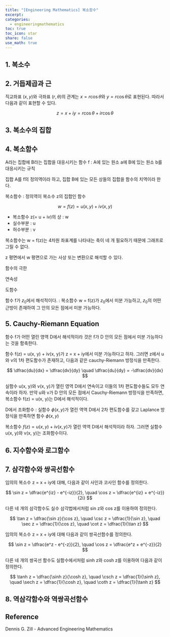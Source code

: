 ```yaml
---
title: "[Engineering Mathematics] 복소함수"
excerpt:
categories:
  - engineeringmathematics
toc: true
toc_icon: star
share: false
use_math: true
---
```

## 1. 복소수

## 2. 거듭제곱과 근

직교좌표 $(x, y)$와 극좌표 $(r, \theta)$의 관계는 $x = r\cos \theta$와 $y = r\cos\theta$로 표현된다. 따라서 다음과 같이 표현할 수 있다.

$$z = x + iy = r\cos\theta + i r\cos\theta$$

## 3. 복소수의 집합

## 4. 복소함수

A라는 집합에 B라는 집합을 대응시키는 함수 f : A에 있는 원소 a에 B에 있는 원소 b를 대응시키는 규칙

집합 A를 f의 정의역이라 하고, 집합 B에 있는 모든 상들의 집합을 함수의 치역이라 한다.

복소함수 : 정의역이 복소수 z의 집합인 함수

$$
w = f(z) = u(x, y) + iv(x, y)
$$

- 복소함수 z(= u + iv)의 상 : w
- 실수부분 : u
- 허수부분 : v

복소함수는 w = f(z)는 4차원 좌표계를 나타내는 축이 네 개 필요하기 때문에 그래프로 그릴 수 없다.

z 평면에서 w 평면으로 가는 사상 또는 변환으로 해석할 수 있다.

함수의 극한

연속성

도함수

함수 f가 $z_0$에서 해석적이다. : 복소함수 w = f(z)가 $z_0$에서 미분 가능하고, $z_0$의 어떤 근방이 존재하여 그 안의 모든 점에서 미분 가능하다.

## 5. Cauchy-Riemann Equation

함수 f가 어떤 열린 영역 D에서 해석적이라 것은 f가 D 안의 모든 점에서 미분 가능하다는 것을 함축한다.

함수 f(z) = u(x, y) + iv(x, y)가 z = x + iy에서 미분 가능하다고 하자. 그러면 z에서 u와 v의 1차 편도함수가 존재하고, 다음과 같은 cauchy-Riemann 방정식을 만족한다.

$$
\dfrac{du}{dx} = \dfrac{dv}{dy} \quad \dfrac{du}{dy} = -\dfrac{dv}{dx}
$$

실함수 u(x, y)와 v(x, y)가 열린 영역 D에서 연속이고 이들의 1차 편도함수들도 모두 연속이라 하자. 만약 u와 v가 D 안의 모든 점에서 Cauchy-Riemann 방정식을 만족하면, 복소함수 f(z) = u(x, y)는 D에서 해석적이다.

D에서 조화함수 : 실함수 $\phi(x, y)$가 열린 역역 D에서 2차 편도함수를 갖고 Laplance 방정식을 만족하면 함수 $\phi(x, y)$

복소함수 $f(z) = u(x, y) + iv(x, y)$가 열린 역역 D에서 해석적이라 하자. 그러면 실함수 u(x, y)와 v(x, y)는 조화함수이다.

## 6. 지수함수와 로그함수

## 7. 삼각함수와 쌍곡선함수

임의의 복소수 z = x + iy에 대해, 다음과 같이 사인과 코사인 함수를 정의한다.

$$
\sin z = \dfrac{e^{iz} - e^{-iz}}{2}, \quad \cos z = \dfrac{e^{iz} + e^{-iz}}{2i}
$$

다른 네 개의 삼각함수도 실수 삼각법에서처럼 sin z와 cos z를 이용하여 정의한다.

$$
\tan z = \dfrac{\sin z}{\cos z}, \quad \csc z = \dfrac{1}{\sin z}, \quad \sec z = \dfrac{1}{\cos z}, \quad \cot z = \dfrac{1}{\tan z}
$$

임의의 복소수 z = x + iy에 대해 다음과 같이 쌍곡선함수를 정의한다.

$$
\sin z = \dfrac{e^z - e^{-z}}{2}, \quad \cos z = \dfrac{e^z + e^{-z}}{2}
$$

다른 네 개의 쌍곡선 함수도 실함수에서처럼 sinh z와 cosh z를 이용하여 다음과 같이 정의한다.

$$
\tanh z = \dfrac{\sinh z}{\cosh z}, \quad \csch z = \dfrac{1}{\sinh z}, \quad \sech z = \dfrac{1}{\cosh z}, \quad \coth z = \dfrac{1}{\tanh z}
$$

## 8. 역삼각함수와 역쌍곡선함수

## Reference

Dennis G. Zill - Advanced Engineering Mathematics
